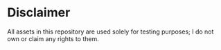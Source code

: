 # Disclaimer

All assets in this repository are used solely for testing purposes; I do not own or claim any rights to them.
